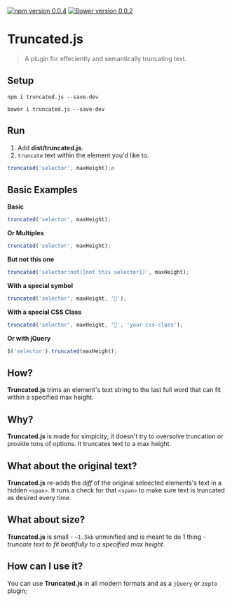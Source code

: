 [![npm version 0.0.4](https://badge.fury.io/js/truncated.js.svg)](https://www.npmjs.com/package/truncated.js)
[![Bower version 0.0.2](https://badge.fury.io/bo/truncated.js.svg)](https://github.com/yowainwright/truncated.js)

# Truncated.js

> A plugin for effeciently and semantically truncating text.

## Setup

```terminal
npm i truncated.js --save-dev
```
```terminal
bower i truncated.js --save-dev
```

## Run

1. Add **dist/truncated.js**.
3. `truncate` text within the element you'd like to.

```javascript
truncated('selector', maxHeight);🔥
```

## Basic Examples

**Basic**
```javascript
truncated('selector', maxHeight);
```

**Or Multiples**
```javascript
truncated('selector', maxHeight);
```

**But not this one**
```javascript
truncated('selector:not([not this selector])', maxHeight);
```
**With a special symbol**
```javascript
truncated('selector', maxHeight, '🍻');
```

**With a special CSS Class**
```javascript
truncated('selector', maxHeight, '🙌', 'your-css-class');
```

**Or with jQuery**
```javascript
$('selector').truncated(maxHeight);
```

## How?

**Truncated.js** trims an element's text string to the last full word that can fit within a specified max height.

## Why?

**Truncated.js** is made for simpicity; it doesn't try to oversolve truncation or provide tons of options. It truncates text to a max height.

## What about the original text?

**Truncated.js** re-adds the _diff_ of the original seleected elements's text in a hidden `<span>`. It runs a check for that `<span>` to make sure text is truncated as desired every time.

## What about size?

**Truncated.js** is small - `~1.5kb` unminified and is meant to do 1 thing - _truncate text to fit beatifully to a specified max height_.

## How can I use it?

You can use **Truncated.js** in all modern formats and as a `jQuery` or `zepto` plugin;
